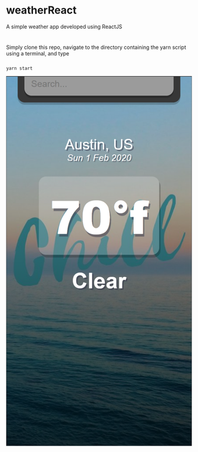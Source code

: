# weatherReact
A simple weather app developed using ReactJS
#
Simply clone this repo, navigate to the directory containing the yarn script using a terminal, and type  
###
    yarn start
![Alt text](weatherApp_1.png "Weather App")
